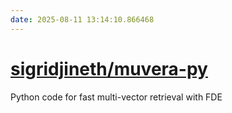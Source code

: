```yaml
---
date: 2025-08-11 13:14:10.866468
---
```


# [sigridjineth/muvera-py](https://github.com/sigridjineth/muvera-py)

Python code for fast multi-vector retrieval with FDE